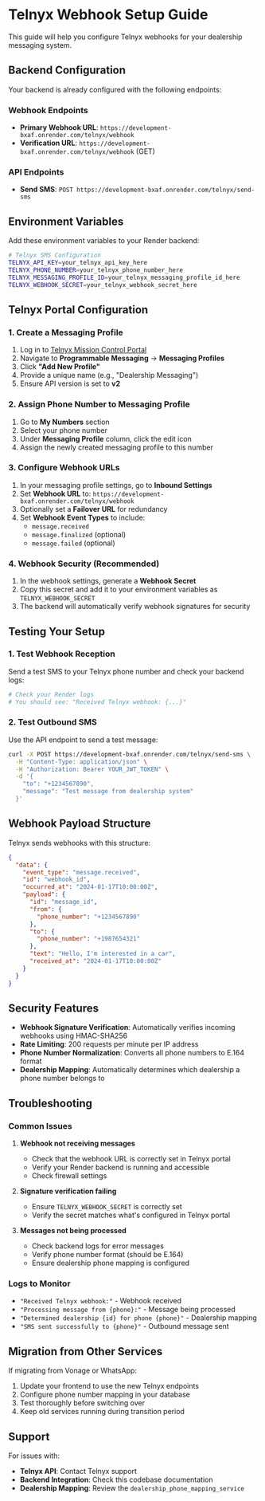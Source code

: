 # Telnyx Webhook Setup Guide

This guide will help you configure Telnyx webhooks for your dealership messaging system.

## Backend Configuration

Your backend is already configured with the following endpoints:

### Webhook Endpoints
- **Primary Webhook URL**: `https://development-bxaf.onrender.com/telnyx/webhook`
- **Verification URL**: `https://development-bxaf.onrender.com/telnyx/webhook` (GET)

### API Endpoints
- **Send SMS**: `POST https://development-bxaf.onrender.com/telnyx/send-sms`

## Environment Variables

Add these environment variables to your Render backend:

```bash
# Telnyx SMS Configuration
TELNYX_API_KEY=your_telnyx_api_key_here
TELNYX_PHONE_NUMBER=your_telnyx_phone_number_here
TELNYX_MESSAGING_PROFILE_ID=your_telnyx_messaging_profile_id_here
TELNYX_WEBHOOK_SECRET=your_telnyx_webhook_secret_here
```

## Telnyx Portal Configuration

### 1. Create a Messaging Profile

1. Log in to [Telnyx Mission Control Portal](https://portal.telnyx.com/)
2. Navigate to **Programmable Messaging** → **Messaging Profiles**
3. Click **"Add New Profile"**
4. Provide a unique name (e.g., "Dealership Messaging")
5. Ensure API version is set to **v2**

### 2. Assign Phone Number to Messaging Profile

1. Go to **My Numbers** section
2. Select your phone number
3. Under **Messaging Profile** column, click the edit icon
4. Assign the newly created messaging profile to this number

### 3. Configure Webhook URLs

1. In your messaging profile settings, go to **Inbound Settings**
2. Set **Webhook URL** to: `https://development-bxaf.onrender.com/telnyx/webhook`
3. Optionally set a **Failover URL** for redundancy
4. Set **Webhook Event Types** to include:
   - `message.received`
   - `message.finalized` (optional)
   - `message.failed` (optional)

### 4. Webhook Security (Recommended)

1. In the webhook settings, generate a **Webhook Secret**
2. Copy this secret and add it to your environment variables as `TELNYX_WEBHOOK_SECRET`
3. The backend will automatically verify webhook signatures for security

## Testing Your Setup

### 1. Test Webhook Reception

Send a test SMS to your Telnyx phone number and check your backend logs:

```bash
# Check your Render logs
# You should see: "Received Telnyx webhook: {...}"
```

### 2. Test Outbound SMS

Use the API endpoint to send a test message:

```bash
curl -X POST https://development-bxaf.onrender.com/telnyx/send-sms \
  -H "Content-Type: application/json" \
  -H "Authorization: Bearer YOUR_JWT_TOKEN" \
  -d '{
    "to": "+1234567890",
    "message": "Test message from dealership system"
  }'
```

## Webhook Payload Structure

Telnyx sends webhooks with this structure:

```json
{
  "data": {
    "event_type": "message.received",
    "id": "webhook_id",
    "occurred_at": "2024-01-17T10:00:00Z",
    "payload": {
      "id": "message_id",
      "from": {
        "phone_number": "+1234567890"
      },
      "to": {
        "phone_number": "+1987654321"
      },
      "text": "Hello, I'm interested in a car",
      "received_at": "2024-01-17T10:00:00Z"
    }
  }
}
```

## Security Features

- **Webhook Signature Verification**: Automatically verifies incoming webhooks using HMAC-SHA256
- **Rate Limiting**: 200 requests per minute per IP address
- **Phone Number Normalization**: Converts all phone numbers to E.164 format
- **Dealership Mapping**: Automatically determines which dealership a phone number belongs to

## Troubleshooting

### Common Issues

1. **Webhook not receiving messages**
   - Check that the webhook URL is correctly set in Telnyx portal
   - Verify your Render backend is running and accessible
   - Check firewall settings

2. **Signature verification failing**
   - Ensure `TELNYX_WEBHOOK_SECRET` is correctly set
   - Verify the secret matches what's configured in Telnyx portal

3. **Messages not being processed**
   - Check backend logs for error messages
   - Verify phone number format (should be E.164)
   - Ensure dealership phone mapping is configured

### Logs to Monitor

- `"Received Telnyx webhook:"` - Webhook received
- `"Processing message from {phone}:"` - Message being processed
- `"Determined dealership {id} for phone {phone}"` - Dealership mapping
- `"SMS sent successfully to {phone}"` - Outbound message sent

## Migration from Other Services

If migrating from Vonage or WhatsApp:

1. Update your frontend to use the new Telnyx endpoints
2. Configure phone number mapping in your database
3. Test thoroughly before switching over
4. Keep old services running during transition period

## Support

For issues with:
- **Telnyx API**: Contact Telnyx support
- **Backend Integration**: Check this codebase documentation
- **Dealership Mapping**: Review the `dealership_phone_mapping_service`
